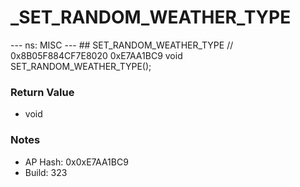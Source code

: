 # _SET_RANDOM_WEATHER_TYPE

--- ns: MISC --- ## SET_RANDOM_WEATHER_TYPE  // 0x8B05F884CF7E8020 0xE7AA1BC9 void SET_RANDOM_WEATHER_TYPE();

### Return Value
* void

### Notes
* AP Hash: 0x0xE7AA1BC9
* Build: 323

